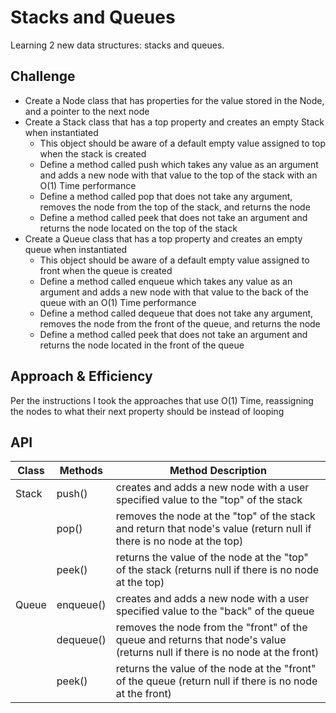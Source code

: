 # Stacks and Queues
Learning 2 new data structures: stacks and queues.

## Challenge
* Create a Node class that has properties for the value stored in the Node, and a pointer to the next node
* Create a Stack class that has a top property and creates an empty Stack when instantiated
    * This object should be aware of a default empty value assigned to top when the stack is created
    * Define a method called push which takes any value as an argument and adds a new node with that value to the top of the stack with an O(1) Time performance
    * Define a method called pop that does not take any argument, removes the node from the top of the stack, and returns the node
    * Define a method called peek that does not take an argument and returns the node located on the top of the stack
* Create a Queue class that has a top property and creates an empty queue when instantiated
    * This object should be aware of a default empty value assigned to front when the queue is created
    * Define a method called enqueue which takes any value as an argument and adds a new node with that value to the back of the queue with an O(1) Time performance
    * Define a method called dequeue that does not take any argument, removes the node from the front of the queue, and returns the node
    * Define a method called peek that does not take an argument and returns the node located in the front of the queue

## Approach & Efficiency
Per the instructions I took the approaches that use O(1) Time, reassigning the nodes to what their next property should be instead of looping

## API
| Class |  Methods  |                                                Method Description                                                            |
|-------|-----------|------------------------------------------------------------------------------------------------------------------------------|
| Stack |  push()   | creates and adds a new node with a user specified value to the "top" of the stack                                            |
|       |   pop()   | removes the node at the "top" of the stack and return that node's value (return null if there is no node at the top)         |
|       |  peek()   | returns the value of the node at the "top" of the stack (returns null if there is no node at the top)                        |
| Queue | enqueue() | creates and adds a new node with a user specified value to the "back" of the queue                                           |
|       | dequeue() | removes the node from the "front" of the queue and returns that node's value (returns null if there is no node at the front) |
|       |  peek()   | returns the value of the node at the "front" of the queue (return null if there is no node at the front)                     |